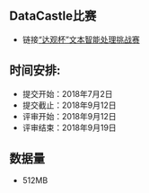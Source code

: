 ## DataCastle比赛
- 链接[“达观杯”文本智能处理挑战赛](http://www.dcjingsai.com/common/cmpt/%E2%80%9C%E8%BE%BE%E8%A7%82%E6%9D%AF%E2%80%9D%E6%96%87%E6%9C%AC%E6%99%BA%E8%83%BD%E5%A4%84%E7%90%86%E6%8C%91%E6%88%98%E8%B5%9B_%E8%B5%9B%E4%BD%93%E4%B8%8E%E6%95%B0%E6%8D%AE.html)

## 时间安排:  
- 提交开始：2018年7月2日
- 提交截止：2018年9月12日
- 评审开始：2018年9月12日
- 评审结束：2018年9月19日

## 数据量
- 512MB
